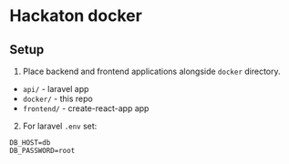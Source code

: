 # Hackaton docker

## Setup

1. Place backend and frontend applications alongside `docker` directory.

- `api/` - laravel app
- `docker/` - this repo
- `frontend/` - create-react-app app

2. For laravel `.env` set:

```
DB_HOST=db
DB_PASSWORD=root
```
